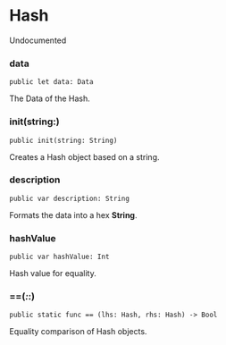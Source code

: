 # Hash
<p>Undocumented</p>

### data
<pre class="highlight"><code><span class="kd">public</span> <span class="k">let</span> <span class="nv">data</span><span class="p">:</span> <span class="kt">Data</span></code></pre>

<p>The Data of the Hash.</p>

### init(string:)
<pre class="highlight"><code><span class="kd">public</span> <span class="nf">init</span><span class="p">(</span><span class="nv">string</span><span class="p">:</span> <span class="kt">String</span><span class="p">)</span></code></pre>

<p>Creates a Hash object based on a string.</p>

### description
<pre class="highlight"><code><span class="kd">public</span> <span class="k">var</span> <span class="nv">description</span><span class="p">:</span> <span class="kt">String</span></code></pre>

<p>Formats the data into a hex <strong>String</strong>.</p>

### hashValue
<pre class="highlight"><code><span class="kd">public</span> <span class="k">var</span> <span class="nv">hashValue</span><span class="p">:</span> <span class="kt">Int</span></code></pre>

<p>Hash value for equality.</p>

### ==(_:_:)
<pre class="highlight"><code><span class="kd">public</span> <span class="kd">static</span> <span class="kd">func</span> <span class="o">==</span> <span class="p">(</span><span class="nv">lhs</span><span class="p">:</span> <span class="kt">Hash</span><span class="p">,</span> <span class="nv">rhs</span><span class="p">:</span> <span class="kt">Hash</span><span class="p">)</span> <span class="o">-&gt;</span> <span class="kt">Bool</span></code></pre>

<p>Equality comparison of Hash objects.</p>

